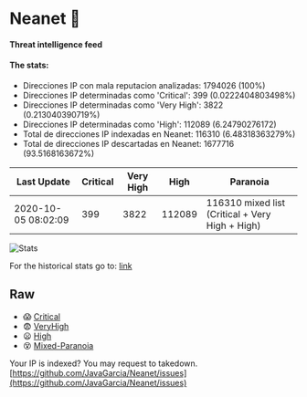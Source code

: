 # Neanet :hocho:
#### Threat intelligence feed
#### The stats:

- Direcciones IP con mala reputacion analizadas: 1794026 (100%)
- Direcciones IP determinadas como 'Critical':  399 (0.0222404803498%)
- Direcciones IP determinadas como 'Very High':  3822 (0.213040390719%)
- Direcciones IP determinadas como 'High':  112089 (6.24790276172)
- Total de direcciones IP indexadas en Neanet:  116310 (6.48318363279%)
- Total de direcciones IP descartadas en Neanet:  1677716 (93.5168163672%)

| Last Update | Critical | Very High | High | Paranoia |
| --- | --- | --- | --- | --- |
| 2020-10-05 08:02:09 | 399 | 3822 | 112089 | 116310 mixed list (Critical + Very High + High)|

![Stats](https://docs.google.com/spreadsheets/d/e/2PACX-1vSnaNMIXVabIpDJjufMlzH7poXnshF3mgd8Is1g9ytUEzVsP5my4Trn8f-xkoLLQ38xpL3HtmUexLo6/pubchart?oid=501124687&format=image)

For the historical stats go to: [link](/stats.csv)
## Raw
- :scream: [Critical](https://raw.githubusercontent.com/JavaGarcia/Neanet/master/blacklists/neanet_critical.txt)
- :fearful: [VeryHigh](https://raw.githubusercontent.com/JavaGarcia/Neanet/master/blacklists/neanet_veryHigh.txtt)
- :frowning: [High](https://raw.githubusercontent.com/JavaGarcia/Neanet/master/blacklists/neanet_high.txt)
- :dizzy_face: [Mixed-Paranoia](https://raw.githubusercontent.com/JavaGarcia/Neanet/master/blacklists/neanet_all.txt)


Your IP is indexed? You may request to takedown. [https://github.com/JavaGarcia/Neanet/issues](https://github.com/JavaGarcia/Neanet/issues)













































































































































































































































































































































































































































































































































































































































































































































































































































































































































































































































































































































































































































































